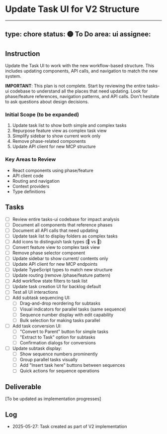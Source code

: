 # Update Task UI for V2 Structure

---
type: chore
status: 🟡 To Do
area: ui
assignee: 
---

## Instruction

Update the Task UI to work with the new workflow-based structure. This includes updating components, API calls, and navigation to match the new system.

**IMPORTANT**: This plan is not complete. Start by reviewing the entire tasks-ui codebase to understand all the places that need updating. Look for phase/feature references, navigation patterns, and API calls. Don't hesitate to ask questions about design decisions.

### Initial Scope (to be expanded)
1. Update task list to show both simple and complex tasks
2. Repurpose feature view as complex task view
3. Simplify sidebar to show current work only
4. Remove phase-related components
5. Update API client for new MCP structure

### Key Areas to Review
- React components using phase/feature
- API client code
- Routing and navigation
- Context providers
- Type definitions

## Tasks

- [ ] Review entire tasks-ui codebase for impact analysis
- [ ] Document all components that reference phases
- [ ] Document all API calls that need updating
- [ ] Update task list to display folders as complex tasks
- [ ] Add icons to distinguish task types (📄 vs 📁)
- [ ] Convert feature view to complex task view
- [ ] Remove phase selector component
- [ ] Update sidebar to show current/ contents only
- [ ] Update API client for new MCP endpoints
- [ ] Update TypeScript types to match new structure
- [ ] Update routing (remove /phase/feature pattern)
- [ ] Add workflow state filters to task list
- [ ] Update task creation UI for backlog default
- [ ] Test all UI interactions
- [ ] Add subtask sequencing UI:
  - [ ] Drag-and-drop reordering for subtasks
  - [ ] Visual indicators for parallel tasks (same sequence)
  - [ ] Sequence number display with edit capability
  - [ ] Bulk selection for making tasks parallel
- [ ] Add task conversion UI:
  - [ ] "Convert to Parent" button for simple tasks
  - [ ] "Extract to Task" option for subtasks
  - [ ] Confirmation dialogs for conversions
- [ ] Update subtask display:
  - [ ] Show sequence numbers prominently
  - [ ] Group parallel tasks visually
  - [ ] Add "Insert task here" buttons between sequences
  - [ ] Quick actions for sequence operations

## Deliverable

[To be updated as implementation progresses]

## Log

- 2025-05-27: Task created as part of V2 implementation